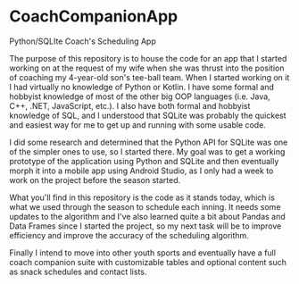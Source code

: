 # CoachCompanionApp
Python/SQLIte Coach's Scheduling App

The purpose of this repository is to house the code for an app that I started working on at the request of my wife when she was thrust into the position of coaching my 4-year-old son's tee-ball team.  When I started working on it I had virtually no knowledge of Python or Kotlin.  I have some formal and hobbyist knowledge of most of the other big OOP languages (i.e. Java, C++, .NET, JavaScript, etc.).  I also have both formal and hobbyist knowledge of SQL, and I understood that SQLite was probably the quickest and easiest way for me to get up and running with some usable code.  

I did some research and determined that the Python API for SQLite was one of the simpler ones to use, so I started there.  My goal was to get a working prototype of the application using Python and SQLite and then eventually morph it into a mobile app using Android Studio, as I only had a week to work on the project before the season started.

What you'll find in this repository is the code as it stands today, which is what we used through the season to schedule each inning.  It needs some updates to the algorithm and I've also learned quite a bit about Pandas and Data Frames since I started the project, so my next task will be to improve efficiency and improve the accuracy of the scheduling algorithm. 

Finally I intend to move into other youth sports and eventually have a full coach companion suite with customizable tables and optional content such as snack schedules and contact lists.
